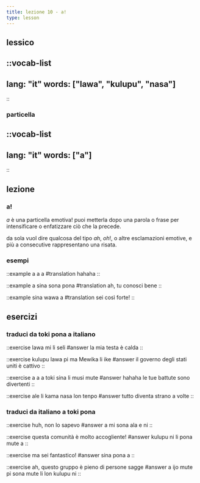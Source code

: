 ```yaml
--- 
title: lezione 10 - a! 
type: lesson
---
```

## lessico
::vocab-list
---
lang: "it"
words: ["lawa", "kulupu", "nasa"]
---
::

### particella
::vocab-list
---
lang: "it"
words: ["a"]
---
::

## lezione
### a!
*a* è una particella emotiva! puoi metterla dopo una parola o frase per intensificare o enfatizzare ciò che la precede.

da sola vuol dire qualcosa del tipo *ah*, *oh*!, o altre esclamazioni emotive, e più a consecutive rappresentano una risata. 

### esempi
::example
a a a
#translation
hahaha
::

::example
a sina sona pona
#translation
ah, tu conosci bene
::

::example
sina wawa a
#translation
sei così forte!
::

## esercizi
### traduci da toki pona a italiano
::exercise
lawa mi li seli
#answer
la mia testa è calda
::

::exercise
kulupu lawa pi ma Mewika li ike
#answer
il governo degli stati uniti è cattivo
::

::exercise
a a a toki sina li musi mute
#answer
hahaha le tue battute sono divertenti
::

::exercise
ale li kama nasa lon tenpo
#answer
tutto diventa strano a volte
::

### traduci da italiano a toki pona
::exercise
huh, non lo sapevo
#answer
a mi sona ala e ni
::

::exercise
questa comunità è molto accogliente!
#answer
kulupu ni li pona mute a
::

::exercise
ma sei fantastico!
#answer
sina pona a
::

::exercise
ah, questo gruppo è pieno di persone sagge
#answer
a ijo mute pi sona mute li lon kulupu ni
::